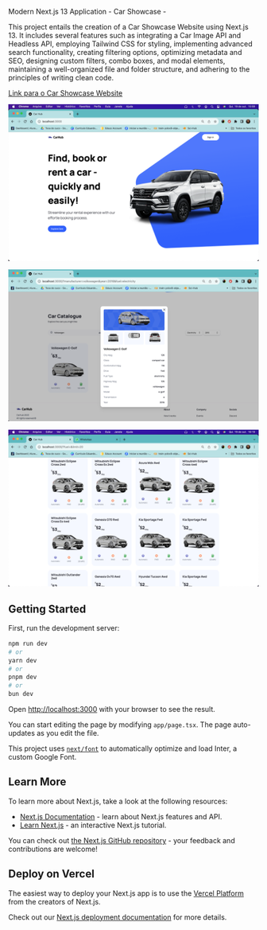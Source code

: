 Modern Next.js 13 Application - Car Showcase -

This project entails the creation of a Car Showcase Website using Next.js 13. It includes several features such as integrating a Car Image API and Headless API, employing Tailwind CSS for styling, implementing advanced search functionality, creating filtering options, optimizing metadata and SEO, designing custom filters, combo boxes, and modal elements, maintaining a well-organized file and folder structure, and adhering to the principles of writing clean code.

[Link para o Car Showcase Website](https://car-showcase-ruby-five.vercel.app/)


![Website Screenshot](photo1.png)

![Website Screenshot](photo2.png)

![Website Screenshot](photo3.png)



## Getting Started

First, run the development server:

```bash
npm run dev
# or
yarn dev
# or
pnpm dev
# or
bun dev
```

Open [http://localhost:3000](http://localhost:3000) with your browser to see the result.

You can start editing the page by modifying `app/page.tsx`. The page auto-updates as you edit the file.

This project uses [`next/font`](https://nextjs.org/docs/basic-features/font-optimization) to automatically optimize and load Inter, a custom Google Font.

## Learn More

To learn more about Next.js, take a look at the following resources:

- [Next.js Documentation](https://nextjs.org/docs) - learn about Next.js features and API.
- [Learn Next.js](https://nextjs.org/learn) - an interactive Next.js tutorial.

You can check out [the Next.js GitHub repository](https://github.com/vercel/next.js/) - your feedback and contributions are welcome!

## Deploy on Vercel

The easiest way to deploy your Next.js app is to use the [Vercel Platform](https://vercel.com/new?utm_medium=default-template&filter=next.js&utm_source=create-next-app&utm_campaign=create-next-app-readme) from the creators of Next.js.

Check out our [Next.js deployment documentation](https://nextjs.org/docs/deployment) for more details.
